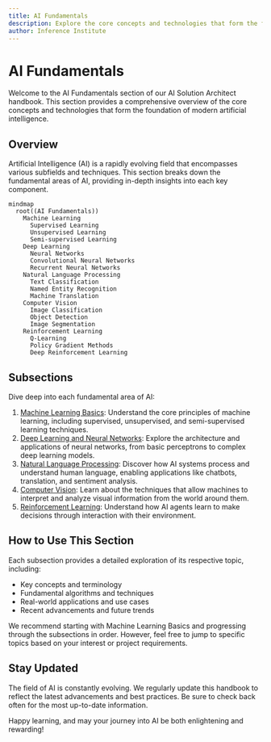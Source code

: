 ```yaml
---
title: AI Fundamentals
description: Explore the core concepts and technologies that form the foundation of modern artificial intelligence, including machine learning, deep learning, natural language processing, computer vision, and reinforcement learning.
author: Inference Institute
---
```

# AI Fundamentals

Welcome to the AI Fundamentals section of our AI Solution Architect handbook. This section provides a comprehensive overview of the core concepts and technologies that form the foundation of modern artificial intelligence.

## Overview

Artificial Intelligence (AI) is a rapidly evolving field that encompasses various subfields and techniques. This section breaks down the fundamental areas of AI, providing in-depth insights into each key component.

```mermaid
mindmap
  root((AI Fundamentals))
    Machine Learning
      Supervised Learning
      Unsupervised Learning
      Semi-supervised Learning
    Deep Learning
      Neural Networks
      Convolutional Neural Networks
      Recurrent Neural Networks
    Natural Language Processing
      Text Classification
      Named Entity Recognition
      Machine Translation
    Computer Vision
      Image Classification
      Object Detection
      Image Segmentation
    Reinforcement Learning
      Q-Learning
      Policy Gradient Methods
      Deep Reinforcement Learning
```

## Subsections

Dive deep into each fundamental area of AI:

1. [Machine Learning Basics](01-Machine-Learning-Basics.md): Understand the core principles of machine learning, including supervised, unsupervised, and semi-supervised learning techniques.
1. [Deep Learning and Neural Networks](02-Deep-Learning-and-Neural-Networks.md): Explore the architecture and applications of neural networks, from basic perceptrons to complex deep learning models.
1. [Natural Language Processing](03-Natural-Language-Processing.md): Discover how AI systems process and understand human language, enabling applications like chatbots, translation, and sentiment analysis.
1. [Computer Vision](04-Computer-Vision.md): Learn about the techniques that allow machines to interpret and analyze visual information from the world around them.
1. [Reinforcement Learning](05-Reinforcement-Learning.md): Understand how AI agents learn to make decisions through interaction with their environment.

## How to Use This Section

Each subsection provides a detailed exploration of its respective topic, including:

- Key concepts and terminology
- Fundamental algorithms and techniques
- Real-world applications and use cases
- Recent advancements and future trends

We recommend starting with Machine Learning Basics and progressing through the subsections in order. However, feel free to jump to specific topics based on your interest or project requirements.

## Stay Updated

The field of AI is constantly evolving. We regularly update this handbook to reflect the latest advancements and best practices. Be sure to check back often for the most up-to-date information.

Happy learning, and may your journey into AI be both enlightening and rewarding!
